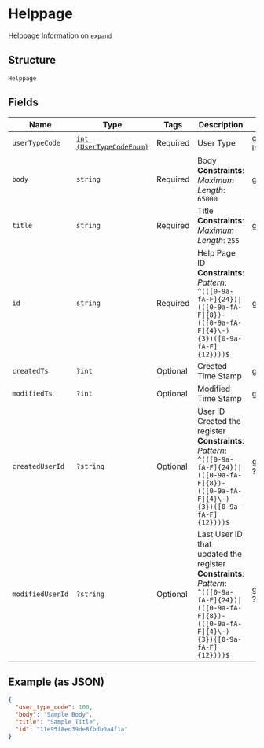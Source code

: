 
# Helppage

Helppage Information on `expand`

## Structure

`Helppage`

## Fields

| Name | Type | Tags | Description | Getter | Setter |
|  --- | --- | --- | --- | --- | --- |
| `userTypeCode` | [`int (UserTypeCodeEnum)`](../../doc/models/user-type-code-enum.md) | Required | User Type | getUserTypeCode(): int | setUserTypeCode(int userTypeCode): void |
| `body` | `string` | Required | Body<br>**Constraints**: *Maximum Length*: `65000` | getBody(): string | setBody(string body): void |
| `title` | `string` | Required | Title<br>**Constraints**: *Maximum Length*: `255` | getTitle(): string | setTitle(string title): void |
| `id` | `string` | Required | Help Page ID<br>**Constraints**: *Pattern*: `^(([0-9a-fA-F]{24})\|(([0-9a-fA-F]{8})-(([0-9a-fA-F]{4}\-){3})([0-9a-fA-F]{12})))$` | getId(): string | setId(string id): void |
| `createdTs` | `?int` | Optional | Created Time Stamp | getCreatedTs(): ?int | setCreatedTs(?int createdTs): void |
| `modifiedTs` | `?int` | Optional | Modified Time Stamp | getModifiedTs(): ?int | setModifiedTs(?int modifiedTs): void |
| `createdUserId` | `?string` | Optional | User ID Created the register<br>**Constraints**: *Pattern*: `^(([0-9a-fA-F]{24})\|(([0-9a-fA-F]{8})-(([0-9a-fA-F]{4}\-){3})([0-9a-fA-F]{12})))$` | getCreatedUserId(): ?string | setCreatedUserId(?string createdUserId): void |
| `modifiedUserId` | `?string` | Optional | Last User ID that updated the register<br>**Constraints**: *Pattern*: `^(([0-9a-fA-F]{24})\|(([0-9a-fA-F]{8})-(([0-9a-fA-F]{4}\-){3})([0-9a-fA-F]{12})))$` | getModifiedUserId(): ?string | setModifiedUserId(?string modifiedUserId): void |

## Example (as JSON)

```json
{
  "user_type_code": 100,
  "body": "Sample Body",
  "title": "Sample Title",
  "id": "11e95f8ec39de8fbdb0a4f1a"
}
```

